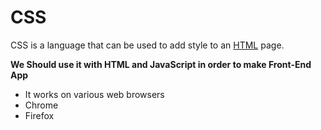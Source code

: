 # CSS

CSS is a language that can be used to add style to an [HTML](/HTML) page.

__We Should use it with HTML and JavaScript in order to make Front-End App__

* It works on various web browsers
* Chrome
* Firefox